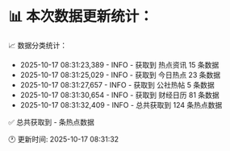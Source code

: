 📊 本次数据更新统计：
==========================

📈 数据分类统计：
- 2025-10-17 08:31:23,389 - INFO - 获取到 热点资讯 15 条数据
- 2025-10-17 08:31:25,029 - INFO - 获取到 今日热点 23 条数据
- 2025-10-17 08:31:27,657 - INFO - 获取到 公社热帖 5 条数据
- 2025-10-17 08:31:30,654 - INFO - 获取到 财经日历 81 条数据
- 2025-10-17 08:31:32,409 - INFO - 总共获取到 124 条热点数据

✅ 总共获取到 - 条热点数据

🕐 更新时间: 2025-10-17 08:31:32
